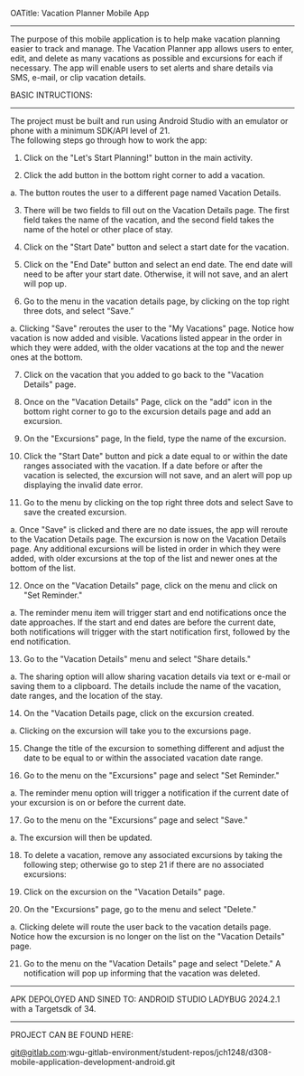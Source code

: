 OATitle: Vacation Planner Mobile App
____________________________________________________________________________________
The purpose of this mobile application is to help make vacation planning easier to track and manage. The Vacation Planner app allows users to enter, edit, and delete as many vacations as possible and excursions for each if necessary. The app will enable users to set alerts and share details via SMS, e-mail, or clip vacation details. 


BASIC INTRUCTIONS:
________________________________________________________________________
The project must be built and run using Android Studio with an emulator or phone with a minimum SDK/API level of 21.  
The following steps go through how to work the app:

1. Click on the "Let's Start Planning!" button in the main activity. 

2. Click the add button in the bottom right corner to add a vacation. 

a. The button routes the user to a different page named Vacation Details.

3. There will be two fields to fill out on the Vacation Details page. The first field takes the name of the vacation, and the second field takes the name of the hotel or other place of stay.

4. Click on the "Start Date" button and select a start date for the vacation. 

5. Click on the "End Date" button and select an end date. The end date will need to be after your start date. Otherwise, it will not save, and an alert will pop up. 

6. Go to the menu in the vacation details page, by clicking on the top right three dots, and select “Save.”

 a. Clicking "Save" reroutes the user to the "My Vacations" page. Notice how vacation is now added and visible. Vacations listed appear in the order in which they were added, with the older vacations at the top and the newer ones at the bottom. 

7. Click on the vacation that you added to go back to the "Vacation Details" page.

8. Once on the "Vacation Details" Page, click on the "add" icon in the bottom right corner to go to the excursion details page and add an excursion.

9. On the "Excursions" page, In the field, type the name of the excursion.

10. Click the "Start Date" button and pick a date equal to or within the date ranges associated with the vacation. If a date before or after the vacation is selected, the excursion will not save, and an alert will pop up displaying the invalid date error. 

11. Go to the menu by clicking on the top right three dots and select Save to save the created excursion.

 a. Once "Save" is clicked and there are no date issues, the app will reroute to the Vacation Details page. The excursion is now on the Vacation Details page. Any additional excursions will be listed in order in which they were added, with older excursions at the top of the list and newer ones at the bottom of the list.

12. Once on the "Vacation Details" page, click on the menu and click on "Set Reminder."

 a. The reminder menu item will trigger start and end notifications once the date approaches. If the start and end dates are before the current date, both notifications will trigger with the start notification first, followed by the end notification. 

13. Go to the "Vacation Details" menu and select "Share details."

 a. The sharing option will allow sharing vacation details via text or e-mail or saving them to a clipboard. The details include the name of the vacation, date ranges, and the location of the stay. 

14. On the "Vacation Details page, click on the excursion created.

 a. Clicking on the excursion will take you to the excursions page. 

15. Change the title of the excursion to something different and adjust the date to be equal to or within the associated vacation date range. 

16. Go to the menu on the "Excursions" page and select "Set Reminder." 

 a. The reminder menu option will trigger a notification if the current date of your excursion is on or before the current date.

17. Go to the menu on the "Excursions” page and select "Save."

 a. The excursion will then be updated. 

18. To delete a vacation, remove any associated excursions by taking the following step; otherwise go to step 21 if there are no associated excursions:

19. Click on the excursion on the "Vacation Details" page.

20. On the "Excursions" page, go to the menu and select "Delete."

 a. Clicking delete will route the user back to the vacation details page. Notice how the excursion is no longer on the list on the "Vacation Details" page. 

21. Go to the menu on the "Vacation Details" page and select "Delete." A notification will pop up informing that the vacation was deleted.

______________________________________________________________________________________________________________________

APK DEPOLOYED AND SINED TO:
ANDROID STUDIO LADYBUG 2024.2.1 with a Targetsdk of 34.  

______________________________________________________________________________________________________________________

PROJECT CAN BE FOUND HERE:

git@gitlab.com:wgu-gitlab-environment/student-repos/jch1248/d308-mobile-application-development-android.git
